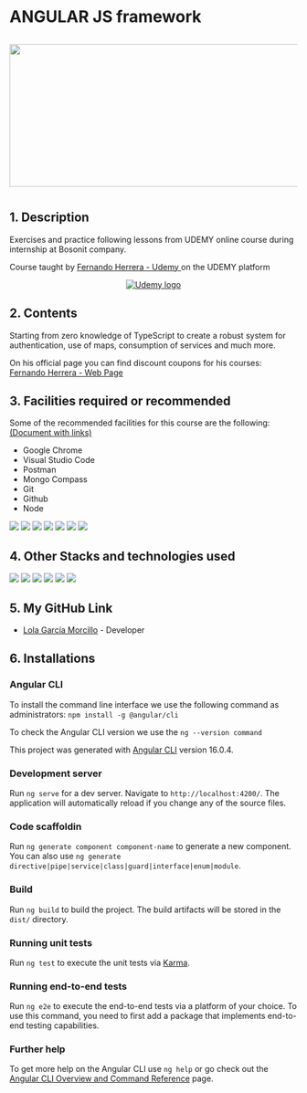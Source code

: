 <h1> ANGULAR JS framework</h1>
<div style="display:flex; flex-wrap:wrap; justify-content:center; margin:auto">
   <img style="width:1000px; height:250px; margin:12px" src="https://github.com/LolaGM/ANGULAR/assets/116545851/b7312a51-6c34-45ed-acce-119a90911d82">
</div>

<h2>1. Description</h2>
<p>Exercises and practice following lessons from UDEMY online course during internship at Bosonit company.</p>
<p>Course taught by <a href="https://www.udemy.com/user/550c38655ec11/" target="_blank">Fernando Herrera - Udemy </a> on the UDEMY platform</p>
<div style="display:flex; flex-wrap:wrap; justify-content:center; margin:auto">  
   <a href="https://www.udemy.com/course/angular-fernando-herrera" target="_blank">
      <img src="https://img.shields.io/badge/Udemy-A435F0?style=for-the-badge&logo=Udemy&logoColor=white" alt="Udemy logo"></img>
   </a>
</div>
   
<h2>2. Contents</h2>
<p>Starting from zero knowledge of TypeScript to create a robust system for authentication, use of maps, consumption of services and much more.</p>
<p>On his official page you can find discount coupons for his courses: <a href="https://fernando-herrera.com/#/home" target="_blank">Fernando Herrera - Web Page</a></p>

<h2>3. Facilities required or recommended</h2>
<p>Some of the recommended facilities for this course are the following: <a href="https://gist.github.com/Klerith/607dd6bb60b5a70bc5e4d9c81ef6501e" target="_blank">(Document with links)</a></p>
<ul>
<li>Google Chrome</li>
<li>Visual Studio Code</li>
<li>Postman</li>
<li>Mongo Compass</li>
<li>Git</li>
<li>Github</li>
<li>Node</li>
</ul>
<p align="left">    
   <img src="https://img.shields.io/badge/Google%20Chrome-4285F4?style=for-the-badge&logo=GoogleChrome&logoColor=white"></img>
   <img src="https://img.shields.io/badge/Visual%20Studio%20Code-0078d7.svg?style=for-the-badge&logo=visual-studio-code&logoColor=white"></img>
   <img src="https://img.shields.io/badge/Postman-FF6C37?style=for-the-badge&logo=postman&logoColor=white"></img>
   <img src="https://img.shields.io/badge/MongoDB-%234ea94b.svg?style=for-the-badge&logo=mongodb&logoColor=white"></img>
   <img src="https://img.shields.io/badge/git-%23F05033.svg?style=for-the-badge&logo=git&logoColor=white"></img>
   <img src="https://img.shields.io/badge/github-%23121011.svg?style=for-the-badge&logo=github&logoColor=white"></img>
   <img src="https://img.shields.io/badge/node.js-6DA55F?style=for-the-badge&logo=node.js&logoColor=white"></img>  
</p>

<h2>4. Other Stacks and technologies used</h2>
<p align="left">    
   <img src="https://img.shields.io/badge/angular.js-%23E23237.svg?style=for-the-badge&logo=angularjs&logoColor=white"></img>
   <img src="https://img.shields.io/badge/Visual%20Studio%20Code-0078d7.svg?style=for-the-badge&logo=visual-studio-code&logoColor=white"></img>
   <img src="https://img.shields.io/badge/git-%23F05033.svg?style=for-the-badge&logo=git&logoColor=white"></img>
   <img src="https://img.shields.io/badge/Trello-%23026AA7.svg?style=for-the-badge&logo=Trello&logoColor=white"></img>
   <img src="https://img.shields.io/badge/Google%20Chrome-4285F4?style=for-the-badge&logo=GoogleChrome&logoColor=white"></img>
   <img src="https://img.shields.io/badge/github-%23121011.svg?style=for-the-badge&logo=github&logoColor=white"></img>   
</p>

<h2>5. My GitHub Link</h2>

<ul dir="auto">
<li>
<p dir="auto"><a href="https://github.com/LolaGM" target="_blank">Lola García Morcillo</a> - Developer</p>
</li>
</ul>

<h2>6. Installations</h2>
<h3>Angular CLI</h3>
<p>To install the command line interface we use the following command as administrators: <code>npm install -g @angular/cli </code> </p>
<p>To check the Angular CLI version we use the <code>ng --version command</code></p>

This project was generated with [Angular CLI](https://github.com/angular/angular-cli) version 16.0.4.

<h3>Development server</h3>

Run `ng serve` for a dev server. Navigate to `http://localhost:4200/`. The application will automatically reload if you change any of the source files.

<h3> Code scaffoldin</h3>

Run `ng generate component component-name` to generate a new component. You can also use `ng generate directive|pipe|service|class|guard|interface|enum|module`.

<h3> Build</h3>

Run `ng build` to build the project. The build artifacts will be stored in the `dist/` directory.

<h3> Running unit tests </h3>

Run `ng test` to execute the unit tests via [Karma](https://karma-runner.github.io).

<h3> Running end-to-end tests </h3>

Run `ng e2e` to execute the end-to-end tests via a platform of your choice. To use this command, you need to first add a package that implements end-to-end testing capabilities.

<h3> Further help </h3>

To get more help on the Angular CLI use `ng help` or go check out the [Angular CLI Overview and Command Reference](https://angular.io/cli) page.
